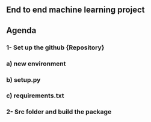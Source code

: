 ## End to end machine learning project

## Agenda

### 1- Set up the github {Repository}
### a) new environment
### b) setup.py
### c) requirements.txt

### 2- Src folder and build the package